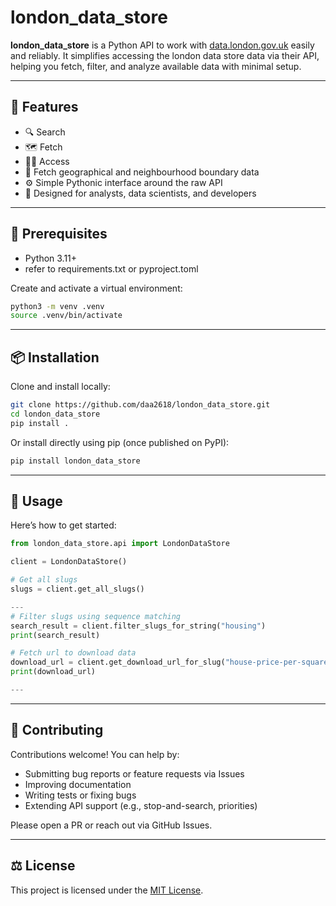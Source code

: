 # london_data_store

**london_data_store** is a Python API to work with [data.london.gov.uk](https://data.london.gov.uk) easily and reliably. It simplifies accessing the london data store data via their API, helping you fetch, filter, and analyze available data with minimal setup.

---

## 🚀 Features

- 🔍 Search
- 🗺️ Fetch
- 🧑‍✈️ Access
- 🧩 Fetch geographical and neighbourhood boundary data
- ⚙️ Simple Pythonic interface around the raw API
- 🧪 Designed for analysts, data scientists, and developers

---

## 🧪 Prerequisites

- Python 3.11+
- refer to requirements.txt or pyproject.toml

Create and activate a virtual environment:

```bash
python3 -m venv .venv
source .venv/bin/activate
```

---

## 📦 Installation

Clone and install locally:

```bash
git clone https://github.com/daa2618/london_data_store.git
cd london_data_store
pip install .
```

Or install directly using pip (once published on PyPI):

```bash
pip install london_data_store
```

---

## 🎯 Usage

Here’s how to get started:

```python
from london_data_store.api import LondonDataStore

client = LondonDataStore()

# Get all slugs
slugs = client.get_all_slugs()

---
# Filter slugs using sequence matching
search_result = client.filter_slugs_for_string("housing")
print(search_result)

# Fetch url to download data
download_url = client.get_download_url_for_slug("house-price-per-square-metre-in-england-and-wales", get_description=True)
print(download_url)

---
```

---

## 🧾 Contributing

Contributions welcome! You can help by:

- Submitting bug reports or feature requests via Issues
- Improving documentation
- Writing tests or fixing bugs
- Extending API support (e.g., stop-and-search, priorities)

Please open a PR or reach out via GitHub Issues.

---

## ⚖️ License

This project is licensed under the [MIT License](LICENSE).

